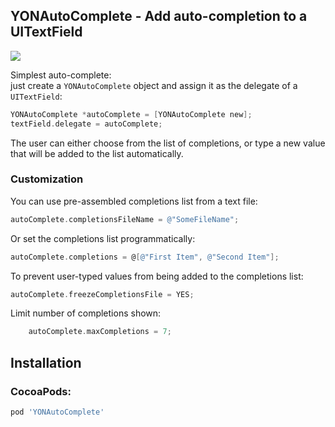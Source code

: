 ## YONAutoComplete - Add auto-completion to a UITextField

<img src="http://ootips.org/yonat/wp-content/uploads/2014/06/YONAutoComplete.png">

Simplest auto-complete:  
just create a `YONAutoComplete` object and assign it as the delegate of a `UITextField`:

```objective-c
YONAutoComplete *autoComplete = [YONAutoComplete new];
textField.delegate = autoComplete;
```

The user can either choose from the list of completions, or type a new value that will be added to the list automatically.

### Customization

You can use pre-assembled completions list from a text file:

```objective-c
autoComplete.completionsFileName = @"SomeFileName";
```

Or set the completions list programmatically:

```objective-c
autoComplete.completions = @[@"First Item", @"Second Item"];
```

To prevent user-typed values from being added to the completions list:

```objective-c
autoComplete.freezeCompletionsFile = YES;
```

Limit number of completions shown:
```objective-c
    autoComplete.maxCompletions = 7;
```


## Installation

### CocoaPods:

```ruby
pod 'YONAutoComplete'
```
